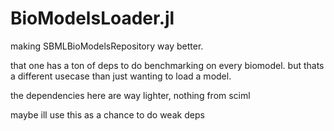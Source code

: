 # BioModelsLoader.jl

making SBMLBioModelsRepository way better.

that one has a ton of deps to do benchmarking on every biomodel.
but thats a different usecase than just wanting to load a model.

the dependencies here are way lighter, nothing from sciml

maybe ill use this as a chance to do weak deps 
